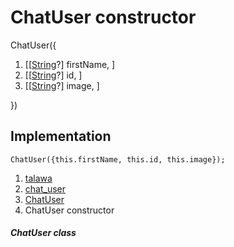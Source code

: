 
<div>

# ChatUser constructor

</div>


ChatUser({

1.  [[[String](https://api.flutter.dev/flutter/dart-core/String-class.html)?]
    firstName, ]
2.  [[[String](https://api.flutter.dev/flutter/dart-core/String-class.html)?]
    id, ]
3.  [[[String](https://api.flutter.dev/flutter/dart-core/String-class.html)?]
    image, ]

})



## Implementation

``` language-dart
ChatUser({this.firstName, this.id, this.image});
```







1.  [talawa](../../index.html)
2.  [chat_user](../../models_chats_chat_user/)
3.  [ChatUser](../../models_chats_chat_user/ChatUser-class.html)
4.  ChatUser constructor

##### ChatUser class







